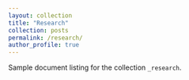 ```yaml
---
layout: collection
title: "Research"
collection: posts
permalink: /research/
author_profile: true
---
```


Sample document listing for the collection `_research`.
